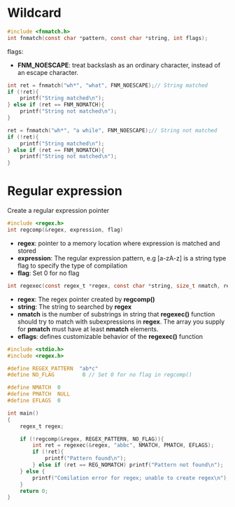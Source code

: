 # Wildcard

```c
#include <fnmatch.h>
int fnmatch(const char *pattern, const char *string, int flags);
```
flags:
* **FNM_NOESCAPE**: treat backslash as an ordinary character, instead of an escape character.

```c
int ret = fnmatch("wh*", "what", FNM_NOESCAPE);// String matched
if (!ret){
    printf("String matched\n");
} else if (ret == FNM_NOMATCH){
    printf("String not matched\n");
}

ret = fnmatch("wh*", "a while", FNM_NOESCAPE);// String not matched
if (!ret){
    printf("String matched\n");
} else if (ret == FNM_NOMATCH){
    printf("String not matched\n");
}
```
# Regular expression

Create a regular expression pointer
```c
#include <regex.h>
int regcomp(&regex, expression, flag)
```
 
* **regex**: pointer to a memory location where expression is matched and stored
* **expression**: The regular expression pattern, e.g [a-zA-z] is a string type
flag to specify the type of compilation
* **flag**: Set 0 for no flag

```c
int regexec(const regex_t *regex, const char *string, size_t nmatch, regmatch_t *pmatch, int eflags);
```
* **regex**: The regex pointer created by **regcomp()**
* **string**: The string to searched by **regex**
* **nmatch** is the number of substrings in string that **regexec()** function should try to match with subexpressions in **regex**. The array you supply for **pmatch** must have at least **nmatch** elements.
* **eflags**: defines customizable behavior of the **regexec()** function

```c
#include <stdio.h>
#include <regex.h>

#define REGEX_PATTERN  "ab*c"
#define NO_FLAG			0 // Set 0 for no flag in regcomp()

#define NMATCH	0
#define PMATCH	NULL
#define EFLAGS	0

int main()
{
	regex_t regex;

	if (!regcomp(&regex, REGEX_PATTERN, NO_FLAG)){
		int ret = regexec(&regex, "abbc", NMATCH, PMATCH, EFLAGS);
		if (!ret){
			printf("Pattern found\n");
		} else if (ret == REG_NOMATCH) printf("Pattern not found\n");
	} else {
		printf("Comilation error for regex; unable to create regex\n");
	}
	return 0;
}
```